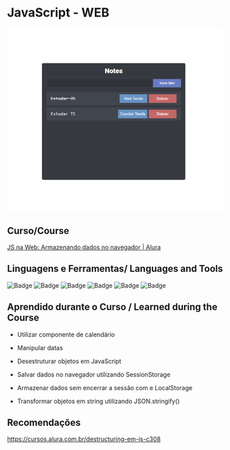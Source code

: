 # JavaScript - WEB
<div align="center">
  <img src=".readme/Screenshot_1.png" alt="App Notas" width="600">
</div>

## Curso/Course
[JS na Web: Armazenando dados no navegador | Alura](https://cursos.alura.com.br/course/js-web-armazenando-dados-navegador)

## Linguagens e Ferramentas/ Languages and Tools
![Badge](https://img.shields.io/badge/-HTML-E34F26?style=for-the-badge&logo=html5&logoColor=ffffff)
![Badge](https://img.shields.io/badge/-CSS3-1572B6?style=for-the-badge&logo=css3&logoColor=ffffff)
![Badge](https://img.shields.io/badge/-JavaScript-eed718?style=for-the-badge&logo=javascript&logoColor=ffffff)
![Badge](https://img.shields.io/badge/-VSCode-007ACC?style=for-the-badge&logo=visual-studio-code&logoColor=ffffff)
![Badge](https://img.shields.io/badge/-GIT-F1502F?style=for-the-badge&logo=git&logoColor=ffffff)
![Badge](https://img.shields.io/badge/-GITHUB-000000?style=for-the-badge&logo=github&logoColor=ffffff)

## Aprendido durante o Curso / Learned during the Course
- Utilizar componente de calendário
- Manipular datas
- Desestruturar objetos em JavaScript

- Salvar dados no navegador utilizando SessionStorage
- Armazenar dados sem encerrar a sessão com e LocalStorage
- Transformar objetos em string utilizando JSON.stringify()

## Recomendações
https://cursos.alura.com.br/destructuring-em-js-c308